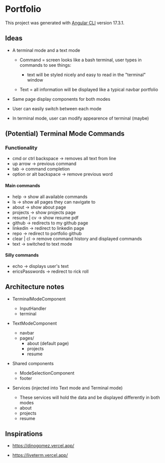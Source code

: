# Portfolio

This project was generated with [Angular CLI](https://github.com/angular/angular-cli) version 17.3.1.


## Ideas

- A terminal mode and a text mode
    - Command = screen looks like a bash terminal, user types in commands to see things:
        - text will be styled nicely and easy to read in the "terminal" window

    - Text = all information will be displayed like a typical navbar portfolio

- Same page display components for both modes

- User can easily switch between each mode

- In terminal mode, user can modify appearence of terminal (maybe) 

## (Potential) Terminal Mode Commands

### Functionality
- cmd or ctrl backspace -> removes all text from line
- up arrow -> previous command 
- tab -> command completion
- option or alt backspace -> remove previous word

#### Main commands
- help -> show all available commands 
- ls -> show all pages they can navigate to
- about -> show about page
- projects -> show projects page
- resume | cv -> show resume pdf
- github -> redirects to my github page
- linkedin -> redirect to linkedin page
- repo -> redirect to portfolio github
- clear | cl -> remove command history and displayed commands
- text -> switched to text mode 

#### Silly commands
- echo -> displays user's text
- ericsPasswords -> redirect to rick roll

## Architecture notes

- TerminalModeComponent
    - InputHandler
    - terminal

- TextModeComponent
    - navbar 
    - pages/
        - about (default page)
        - projects
        - resume

- Shared components
    - ModeSelectionComponent
    - footer

- Services (injected into Text mode and Terminal mode)
    - These services will hold the data and be displayed differently in both modes
    - about
    - projects
    - resume
    


## Inspirations

- https://dinogomez.vercel.app/

- https://liveterm.vercel.app/

